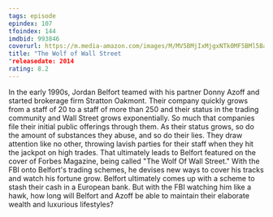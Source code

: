 ```yaml
---
tags: episode
epindex: 107
tfoindex: 144
imdbid: 993846
coverurl: https://m.media-amazon.com/images/M/MV5BMjIxMjgxNTk0MF5BMl5BanBnXkFtZTgwNjIyOTg2MDE@._V1_SY300_CR0,0,202,300_.jpg
title: "The Wolf of Wall Street
"releasedate: 2014
rating: 8.2
---
```


In the early 1990s, Jordan Belfort teamed with his partner Donny Azoff and started brokerage firm Stratton Oakmont. Their company quickly grows from a staff of 20 to a staff of more than 250 and their status in the trading community and Wall Street grows exponentially. So much that companies file their initial public offerings through them. As their status grows, so do the amount of substances they abuse, and so do their lies. They draw attention like no other, throwing lavish parties for their staff when they hit the jackpot on high trades. That ultimately leads to Belfort featured on the cover of Forbes Magazine, being called "The Wolf Of Wall Street." With the FBI onto Belfort's trading schemes, he devises new ways to cover his tracks and watch his fortune grow. Belfort ultimately comes up with a scheme to stash their cash in a European bank. But with the FBI watching him like a hawk, how long will Belfort and Azoff be able to maintain their elaborate wealth and luxurious lifestyles?
